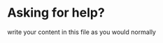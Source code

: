 <h1>Asking for help?</h1>
<p>write your content in this file as you would normally</p>
 
 <p><a href="https://www.proprofs.com/quiz-school/ugc/story.php?title=mzm3ndc3nw94of"</a></p>
 
 
 

 
